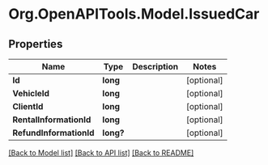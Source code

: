 
# Org.OpenAPITools.Model.IssuedCar

## Properties

Name | Type | Description | Notes
------------ | ------------- | ------------- | -------------
**Id** | **long** |  | [optional] 
**VehicleId** | **long** |  | [optional] 
**ClientId** | **long** |  | [optional] 
**RentalInformationId** | **long** |  | [optional] 
**RefundInformationId** | **long?** |  | [optional] 

[[Back to Model list]](../README.md#documentation-for-models)
[[Back to API list]](../README.md#documentation-for-api-endpoints)
[[Back to README]](../README.md)

